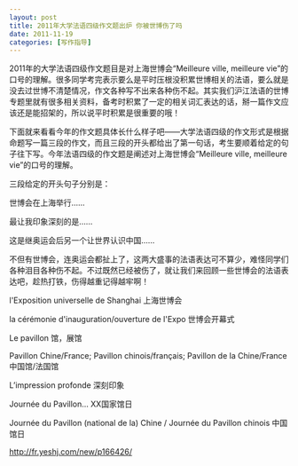 ```yaml
---
layout: post
title: 2011年大学法语四级作文题出炉 你被世博伤了吗
date: 2011-11-19
categories: [写作指导]  
---
```


2011年的大学法语四级作文题目是对上海世博会“Meilleure ville, meilleure vie”的口号的理解。很多同学考完表示要么是平时压根没积累世博相关的法语，要么就是没去过世博不清楚情况，作文各种写不出来各种伤不起。其实我们沪江法语的世博专题里就有很多相关资料，备考时积累了一定的相关词汇表达的话，掰一篇作文应该还是能招架的，所以说平时积累是很重要的哦！

下面就来看看今年的作文题具体长什么样子吧——大学法语四级的作文形式是根据命题写一篇三段的作文，而且三段的开头都给出了第一句话，考生要顺着给定的句子往下写。今年法语四级的作文题是阐述对上海世博会“Meilleure ville, meilleure vie”的口号的理解。

三段给定的开头句子分别是：

世博会在上海举行……

最让我印象深刻的是……

这是继奥运会后另一个让世界认识中国……

不但有世博会，连奥运会都扯上了，这两大盛事的法语表达可不算少，难怪同学们各种泪目各种伤不起。不过既然已经被伤了，就让我们来回顾一些世博会的法语表达吧，趁热打铁，伤得越重记得越牢啊！

l'Exposition universelle de Shanghai 上海世博会

la cérémonie d'inauguration/ouverture de l'Expo 世博会开幕式

Le pavillon 馆，展馆

Pavillon Chine/France; Pavillon chinois/français; Pavillon de la Chine/France 中国馆/法国馆

L’impression profonde 深刻印象

Journée du Pavillon... XX国家馆日

Journée du Pavillon (national de la) Chine / Journée du Pavillon chinois 中国馆日

http://fr.yeshj.com/new/p166426/
